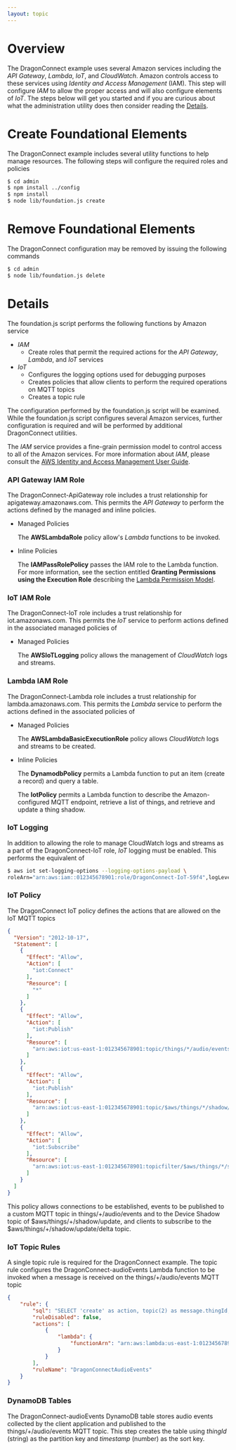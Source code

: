 ```yaml
---
layout: topic
---
```

# Overview

The DragonConnect example uses several
Amazon services including the _API Gateway_, _Lambda_, _IoT_, and _CloudWatch_.
Amazon controls access to these services using _Identity and Access Management_
(IAM).  This step will configure _IAM_ to allow the proper access and
will also configure elements of _IoT_.  The steps below will get you started
and if you are curious about what the administration utility does then
consider reading the [Details](#details).

# Create Foundational Elements

The DragonConnect example includes several utility functions to help
manage resources.  The following steps will configure the required
roles and policies

```sh
$ cd admin
$ npm install ../config
$ npm install
$ node lib/foundation.js create
```

# Remove Foundational Elements

The DragonConnect configuration may be
removed by issuing the following commands

```sh
$ cd admin
$ node lib/foundation.js delete
```

# Details

The foundation.js script performs the following functions by Amazon service

* _IAM_
    * Create roles that permit the required actions for the _API Gateway_,
      _Lambda_, and _IoT_ services
* _IoT_
    * Configures the logging options used for debugging purposes
    * Creates policies that allow clients to perform the required operations
      on MQTT topics
    * Creates a topic rule

The configuration performed by the foundation.js script will be examined.
While the foundation.js script configures several Amazon services, further
configuration is required and will be performed by additional
DragonConnect utilities.

The _IAM_ service provides a fine-grain permission model to control access
to all of the Amazon services.  For more information about _IAM_, please
consult the
<a href="http://docs.aws.amazon.com/IAM/latest/UserGuide/introduction.html"
target="_blank">AWS Identity and Access Management User Guide</a>.

### API Gateway IAM Role

The DragonConnect-ApiGateway role includes a trust relationship for
apigateway.amazonaws.com.  This permits the _API Gateway_ to perform the
actions defined by the managed and inline policies.

* Managed Policies

    The **AWSLambdaRole** policy allow's _Lambda_ functions to be invoked.

* Inline Policies

    The **IAMPassRolePolicy** passes the IAM role to the Lambda function.
    For more information, see the section entitled **Granting Permissions
    using the Execution Role** describing the <a href="http://docs.aws.amazon.com/lambda/latest/dg/intro-permission-model.html"
    target="_blank">Lambda Permission Model</a>.

### IoT IAM Role

The DragonConnect-IoT role includes a trust relationship for iot.amazonaws.com.
This permits the _IoT_ service to perform actions defined in the associated
managed policies of

* Managed Policies

    The **AWSIoTLogging** policy allows the management of _CloudWatch_ logs
    and streams.

### Lambda IAM Role

The DragonConnect-Lambda role includes a trust relationship for
lambda.amazonaws.com.  This permits the _Lambda_ service to perform the
actions defined in the associated policies of

* Managed Policies

    The **AWSLambdaBasicExecutionRole** policy allows _CloudWatch_ logs and
    streams to be created.

* Inline Policies

    The **DynamodbPolicy** permits a Lambda function to put an item (create
    a record) and query a table.

    The **IotPolicy** permits a Lambda function to describe the
    Amazon-configured MQTT endpoint, retrieve a list of things, and
    retrieve and update a thing shadow.

### IoT Logging

In addition to allowing the role to manage CloudWatch logs and streams as a
part of the DragonConnect-IoT role, _IoT_ logging must be enabled.  This
performs the equivalent of

```sh
$ aws iot set-logging-options --logging-options-payload \
roleArn="arn:aws:iam::012345678901:role/DragonConnect-IoT-59f4",logLevel="DEBUG"
```

### IoT Policy

The DragonConnect IoT policy defines the actions that are allowed on the IoT
MQTT topics

```json
{
  "Version": "2012-10-17",
  "Statement": [
    {
      "Effect": "Allow",
      "Action": [
        "iot:Connect"
      ],
      "Resource": [
        "*"
      ]
    },
    {
      "Effect": "Allow",
      "Action": [
        "iot:Publish"
      ],
      "Resource": [
        "arn:aws:iot:us-east-1:012345678901:topic/things/*/audio/events"
      ]
    },
    {
      "Effect": "Allow",
      "Action": [
        "iot:Publish"
      ],
      "Resource": [
        "arn:aws:iot:us-east-1:012345678901:topic/$aws/things/*/shadow/update"
      ]
    },
    {
      "Effect": "Allow",
      "Action": [
        "iot:Subscribe"
      ],
      "Resource": [
        "arn:aws:iot:us-east-1:012345678901:topicfilter/$aws/things/*/shadow/update/delta"
      ]
    }
  ]
}
```

This policy allows connections to be established, events to be published to
a custom MQTT topic in things/+/audio/events and to the Device Shadow topic
of $aws/things/+/shadow/update, and clients to subscribe to the
$aws/things/+/shadow/update/delta topic.

### IoT Topic Rules

A single topic rule is required for the
DragonConnect example.  The topic rule
configures the DragonConnect-audioEvents Lambda function to be invoked when
a message is received on the things/+/audio/events MQTT topic

```json
{
    "rule": {
        "sql": "SELECT 'create' as action, topic(2) as message.thingId, * as message.event FROM 'things/+/audio/events'",
        "ruleDisabled": false,
        "actions": [
            {
                "lambda": {
                    "functionArn": "arn:aws:lambda:us-east-1:012345678901:function:DragonConnect-audioEvents"
                }
            }
        ],
        "ruleName": "DragonConnectAudioEvents"
    }
}
```

### DynamoDB Tables

The DragonConnect-audioEvents DynamoDB table stores audio events collected
by the client application and published to the things/+/audio/events MQTT
topic.  This step creates the table using _thingId_ (string) as the
partition key and _timestamp_ (number) as the sort key.
